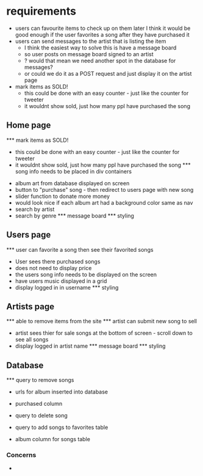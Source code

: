 # requirements
* users can favourite items to check up on them later
  I think it would be good enough if the user favorites a song after they have purchased it
* users can send messages to the artist that is listing the item
  - I think the easiest way to solve this is have a message board
  - so user posts on message board signed to an artist
  - ? would that mean we need another spot in the database for messages?
  - or could we do it as a POST request and just display it on the artist page
* mark items as SOLD!
  - this could be done with an easy counter - just like the counter for tweeter
  - it wouldnt show sold, just how many ppl have purchased the song

## Home page
*** mark items as SOLD!
  - this could be done with an easy counter - just like the counter for tweeter
  - it wouldnt show sold, just how many ppl have purchased the song
*** song info needs to be placed in div containers
* album art from database displayed on screen
* button to "purchase" song - then redirect to users page with new song
* slider function to donate more money
* would look nice if each album art had a background color same as nav
* search by artist
* search by genre
*** message board
*** styling

## Users page
*** user can favorite a song then see their favorited songs
* User sees there purchased songs
* does not need to display price
* the users song info needs to be displayed on the screen
* have users music displayed in a grid
* display logged in in username
*** styling

## Artists page
*** able to remove items from the site
*** artist can submit new song to sell
* artist sees thier for sale songs at the bottom of screen - scroll down to see all songs
* display logged in artist name
*** message board
*** styling

## Database
*** query to remove songs
* urls for album inserted into database
* purchased column
* query to delete song
* query to add songs to favorites table

* album column for songs table

### Concerns
* 
